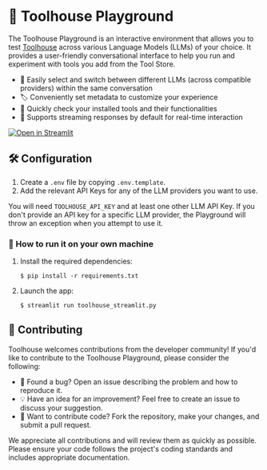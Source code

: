 # 🎈 Toolhouse Playground

The Toolhouse Playground is an interactive environment that allows you to test [Toolhouse](https://toolhouse.ai) across various Language Models (LLMs) of your choice. It provides a user-friendly conversational interface to help you run and experiment with tools you add from the Tool Store.

- 🔄 Easily select and switch between different LLMs (across compatible providers) within the same conversation
- 🏷️ Conveniently set metadata to customize your experience
- 🧰 Quickly check your installed tools and their functionalities
- 🌊 Supports streaming responses by default for real-time interaction

[![Open in Streamlit](https://static.streamlit.io/badges/streamlit_badge_black_white.svg)](https://toolhouse.streamlit.app/)


## 🛠️ Configuration

1. Create a `.env` file by copying `.env.template`.
1. Add the relevant API Keys for any of the LLM providers you want to use.

You will need `TOOLHOUSE_API_KEY` and at least one other LLM API Key. If you don't provide an API key for a specific LLM provider, the Playground will throw an exception when you attempt to use it.

### 🚀 How to run it on your own machine


1. Install the required dependencies:

   ```
   $ pip install -r requirements.txt
   ```

2. Launch the app:

   ```
   $ streamlit run toolhouse_streamlit.py
   ```

## 🤝 Contributing

Toolhouse welcomes contributions from the developer community! If you'd like to contribute to the Toolhouse Playground, please consider the following:

- 🐛 Found a bug? Open an issue describing the problem and how to reproduce it.
- 💡 Have an idea for an improvement? Feel free to create an issue to discuss your suggestion.
- 🔧 Want to contribute code? Fork the repository, make your changes, and submit a pull request.

We appreciate all contributions and will review them as quickly as possible. Please ensure your code follows the project's coding standards and includes appropriate documentation.
